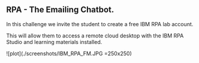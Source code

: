 ## RPA - The Emailing Chatbot.

In this challenge we invite the student to create a free IBM RPA lab account.

This will allow them to access a remote cloud desktop with the IBM RPA Studio and learning materials installed.

![plot](./screenshots/IBM_RPA_FM.JPG =250x250)
